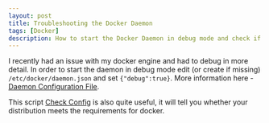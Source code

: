 ```yaml
---
layout: post
title: Troubleshooting the Docker Daemon
tags: [Docker]
description: How to start the Docker Daemon in debug mode and check if your distribution supports Docker fully.
---
```


I recently had an issue with my docker engine and had to debug in more detail. In order to start the daemon in debug mode edit (or create if missing) `/etc/docker/daemon.json` and set `{"debug":true}`. More information here - [Daemon Configuration File](https://docs.docker.com/engine/reference/commandline/dockerd/#daemon-configuration-file).

This script [Check Config](https://github.com/docker/docker/blob/master/contrib/check-config.sh) is also quite useful, it will tell you whether your distribution meets the requirements for docker.
